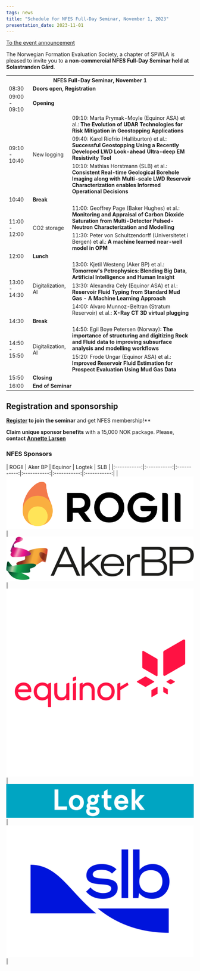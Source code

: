 ```yaml
---
tags: news
title: "Schedule for NFES Full-Day Seminar, November 1, 2023"
presentation_date: 2023-11-01
---
```


[To the event announcement](https://nfes.org/2023/09/12/nfes-full-day-2023.html)

The Norwegian Formation Evaluation Society, a chapter of SPWLA is pleased to invite you to **a non-commercial NFES Full-Day Seminar held at Solastranden Gård**. 


<table class="nice-table" id="table"><tr>
<th colspan="3"><b>NFES Full-Day Seminar, November 1</b></th>
</tr>
<tr>
<td>08:30</td>
<td colspan="2"><b>Doors open, Registration</b></td>
</tr>
<tr>
<td>09:00 - 09:10</td>
<td colspan="2"><b>Opening</b></td>
</tr>
<tr>
<td rowspan="3">09:10 - 10:40</td>
<td rowspan="3">New logging</td>
<td>09:10: Marta Prymak-Moyle (Equinor ASA) et al.: <b>The Evolution of UDAR Technologies for Risk Mitigation in Geostopping Applications</b> </td>
</tr>
<tr>
<td>09:40: Karol Riofrio (Halliburton) et al.: <b>Successful Geostopping Using a Recently Developed LWD Look-ahead Ultra-deep EM Resistivity Tool</b> </td>
</tr>
<tr>
<td>10:10: Mathias Horstmann (SLB) et al.: <b>Consistent Real-time Geological Borehole Imaging along with Multi-scale LWD Reservoir Characterization enables Informed Operational Decisions</b> </td>
</tr>
<tr>
<td>10:40</td>
<td colspan="2"><b>Break</b></td>
</tr>
<tr>
<td rowspan="2">11:00 - 12:00</td>
<td rowspan="2">CO2 storage</td>
<td>11:00: Geoffrey Page (Baker Hughes) et al.: <b>Monitoring and Appraisal of Carbon Dioxide Saturation from Multi-Detector Pulsed-Neutron Characterization and Modelling</b> </td>
</tr>
<tr>
<td>11:30: Peter von Schultzendorff (Universitetet i Bergen) et al.: <b>A machine learned near-well model in OPM</b> </td>
</tr>
<tr>
<td>12:00</td>
<td colspan="2"><b>Lunch</b></td>
</tr>
<tr>
<td rowspan="3">13:00 - 14:30</td>
<td rowspan="3">Digitalization, AI</td>
<td>13:00: Kjetil Westeng (Aker BP) et al.: <b>Tomorrow's Petrophysics: Blending Big Data,  Artificial Intelligence and Human Insight</b> </td>
</tr>
<tr>
<td>13:30: Alexandra Cely (Equinor ASA) et al.: <b>Reservoir Fluid Typing from Standard Mud Gas - A Machine Learning Approach</b> </td>
</tr>
<tr>
<td>14:00: Alvaro Munnoz-Beltran (Stratum Reservoir) et al.: <b>X-Ray CT 3D virtual plugging</b> </td>
</tr>
<tr>
<td>14:30</td>
<td colspan="2"><b>Break</b></td>
</tr>
<tr>
<td rowspan="2">14:50 - 15:50</td>
<td rowspan="2">Digitalization, AI</td>
<td>14:50: Egil Boye Petersen (Norway): <b>The importance of structuring and digitizing Rock and Fluid data to improving subsurface analysis and modelling workflows</b> </td>
</tr>
<tr>
<td>15:20: Frode Ungar (Equinor ASA) et al.: <b>Improved Reservoir Fluid Estimation for Prospect Evaluation Using Mud Gas Data</b> </td>
</tr>
<tr>
<td>15:50</td>
<td colspan="2"><b>Closing</b></td>
</tr>
<tr>
<td>16:00</td>
<td colspan="2"><b>End of Seminar</b></td>
</tr>
</table>


## Registration and sponsorship

**[Register](https://forms.gle/A6RVTrgZHC6GBdx67) to join the seminar** and get NFES membership!**

**Claim unique sponsor benefits** with a 15,000 NOK package. Please, **contact [Annette Larsen](mailto:alarsen@logtek.no)**

### NFES Sponsors

| ROGII       | Aker BP     | Equinor     | Logtek      | SLB    |
|:-----------:|:-----------:|:-----------:|:-----------:|:-----------:|:-----------:|
| <img class="image" alt="ROGII Inc. logo" src="/assets/logos/rogii_logo_index-1.png"/>  | <img class="image" alt="Aker BP logo" src="/assets/logos/akerbplogo.png"/> | <img class="image" alt="Equinor logo" src="/assets/logos/equinorlogo.png"/> | <img class="image" alt="Logtek logo" src="/assets/logos/Logtek.png"/> |  <img class="image" alt="SLB logo" src="/assets/logos/SLB_Logo_2022.png"/> |
